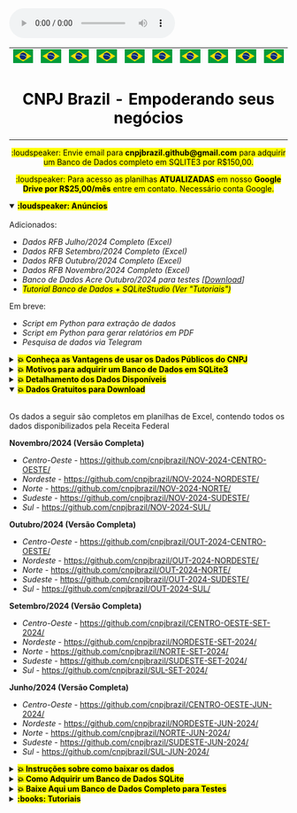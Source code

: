 <link rel="stylesheet" href="files/styles.css">

<audio controls>
  <source src="files/music.mp3" type="audio/mpeg">
</audio>

<table>
    <tr>
        <td><img src="files/logo.png"></td>
        <td><img src="files/logo.png"></td>
        <td><img src="files/logo.png"></td>
        <td><img src="files/logo.png"></td>
        <td><img src="files/logo.png"></td>
        <td><img src="files/logo.png"></td>
        <td><img src="files/logo.png"></td>
        <td><img src="files/logo.png"></td>
        <td><img src="files/logo.png"></td>
        <td><img src="files/logo.png"></td>
    <tr>
    <td colspan="10" align="center"><h1 style="color: black;font-weight: bold;">CNPJ Brazil - Empoderando seus negócios</td>
    </tr>
</table>

<p align="center"><mark> :loudspeaker: 	Envie email para <b>cnpjbrazil.github@gmail.com</b> para adquirir um Banco de Dados completo em SQLITE3 por R$150,00.</mark></p>
<p align="center"><mark> :loudspeaker: 	Para acesso as planilhas <b>ATUALIZADAS</b> em nosso <b>Google Drive por R$25,00/mês</b> entre em contato. Necessário conta Google.</mark></p>

<details open><summary><b><mark>:loudspeaker: Anúncios</mark></b></summary>
<br>
Adicionados:
  
- *Dados RFB Julho/2024 Completo (Excel)*
- *Dados RFB Setembro/2024 Completo (Excel)*
- *Dados RFB Outubro/2024 Completo (Excel)*
- *Dados RFB Novembro/2024 Completo (Excel)*
- *Banco de Dados Acre Outubro/2024 para testes [[Download](https://github.com/cnpjbrazil/CNPJ/raw/main/files/AC.zip)]*
- <mark>*Tutorial Banco de Dados + SQLiteStudio (Ver "Tutoriais")*</mark>
  
Em breve:

- *Script em Python para extração de dados*
- *Script em Python para gerar relatórios em PDF*
- *Pesquisa de dados via Telegram*

</details>

<details><summary><mark><b>💥 Conheça as Vantagens de usar os Dados Públicos do CNPJ</b></mark></summary>
<br>
Os dados públicos do CNPJ da Receita Federal proporcionam uma ampla gama de benefícios para empresas e empreendedores, ajudando a impulsionar o crescimento e a eficiência. A seguir, vamos explorar algumas das maneiras pelas quais você pode tirar proveito desses dados, com exemplos de produtos e negócios que vendem bem!

---

#### 🔍 Encontre Novos Clientes e Fornecedores

Com os dados do CNPJ, é possível descobrir onde estão os melhores clientes e fornecedores para o seu negócio. Por exemplo:

- **Cosméticos**: Se você vende produtos de beleza, pode encontrar salões de beleza e lojas de cosméticos que podem querer comprar seus produtos.
- **Oficinas Mecânicas**: Se você fabrica, vende peças para carros ou procura todas as oficinas disponíveis em uma região, pode localizar oficinas que precisam de novos fornecedores de peças ou que forneça um bom atendimento.
- **Padarias**: Se você produz ingredientes ou equipamentos para padarias, pode descobrir padarias que precisam do que você vende ou quais padarias podem atender o seu negócio.
- **Supermercados**: Se você oferece produtos alimentícios, pode identificar supermercados que podem ser seus novos clientes.
- **Empreendimentos que requerem licenciamento ambiental**: Se você oferece produtos ou serviços relacionados ao cumprimento de normas ambientais, pode identificar setores industriais, construção civil, empresas de energia, entre outros, que dependem de licenciamento ambiental para operar.


Outros exemplos incluem:

- **Roupas**: Localize lojas de roupas que estão procurando novos fornecedores de moda, além de identificar fabricantes de tecidos e insumos têxteis interessados em novos clientes.
- **Materiais de Construção**: Encontre lojas de materiais de construção que precisam de novos produtos e identifique fabricantes de materiais de construção em busca de distribuidores e revendedores.
- **Eletrodomésticos**: Descubra lojas que vendem eletrodomésticos e empresas fabricantes de componentes e acessórios interessadas em novos parceiros fornecedores.
- **Móveis**: Identifique lojas de móveis que estão procurando novos fornecedores de produtos para casa, além de fabricantes de matérias-primas e componentes para móveis.
- **Livros e Papelaria**: Localize livrarias e lojas de papelaria que precisam de novos produtos, bem como fornecedores de papel e editoras interessadas em ampliar sua rede de distribuição.
- **Produtos de Limpeza**: Encontre empresas que compram produtos de limpeza para uso interno ou revenda, além de fabricantes de matérias-primas para produtos de limpeza.
- **Tecnologia**: Descubra empresas de tecnologia que podem se interessar por seus softwares ou equipamentos, assim como fabricantes de componentes eletrônicos em busca de novos mercados.
- **Alimentos e Bebidas**: Identifique restaurantes e bares que estão procurando novos fornecedores de alimentos e bebidas, além de produtores agrícolas e fabricantes de bebidas buscando ampliar suas vendas.

---

#### 📊 Conheça o Mercado e a Concorrência

Os dados do CNPJ ajudam você a entender melhor o mercado e a concorrência. Você pode ver, por exemplo:

- **Quais são as empresas que estão crescendo** no setor de cosméticos, sabendo onde estão e o que fazem.
- **Quantas padarias, oficinas ou assistências técnicas existem na sua cidade** e como você pode oferecer algo diferente e melhor para se destacar.
- **Que tipo de produtos são mais comprados** por supermercados na sua região, ajudando você a focar nos itens certos.

---

#### 🏢 Conheça os Donos das Empresas

Com os dados do CNPJ, você pode ver quem são os donos das empresas e descobrir se eles são sócios de outras empresas. Isso é útil para:

- **Verificar se um fornecedor tem boas referências** e se ele é sócio de outras empresas que você conhece.
- **Saber se um potencial cliente é confiável**, observando seu histórico e outras empresas das quais ele é dono.
- **Descobrir possíveis parceiros de negócios** que têm experiência em setores que te interessam, como tecnologia ou alimentos.

---

#### 💼 Facilite a Prospecção e Venda

Os dados do CNPJ facilitam encontrar novos clientes para os seus produtos ou serviços. Por exemplo:

- **Produtos Cosméticos**: Você pode procurar salões de beleza e lojas que vendem cosméticos, enviando ofertas diretamente para eles.
- **Peças para Oficinas**: Se você vende peças de carro, pode entrar em contato com oficinas que estão procurando por fornecedores confiáveis.
- **Produtos de Panificação**: Você pode enviar ofertas para padarias que precisam de novos equipamentos ou ingredientes.

---

#### 📬 Tenha Informações de Contato Precisas

Os dados do CNPJ incluem informações de contato, como endereço e telefone, facilitando o contato direto com outras empresas:

- **Envie propostas comerciais** para supermercados que podem estar interessados em novos produtos alimentícios.
- **Agende reuniões** com donos de lojas de roupas para apresentar suas novas coleções.
- **Entre em contato com empresas de tecnologia** para oferecer seus serviços de TI.

---

#### 📊 Verifique a Confiabilidade de Fornecedores e Clientes

Antes de fazer negócios, é importante saber se o fornecedor ou cliente é confiável:

- **Veja se o fornecedor está com tudo em ordem** legalmente e financeiramente.
- **Confira se o cliente tem uma boa situação financeira**, ajudando a evitar problemas de pagamento no futuro.
- **Saiba se o fornecedor tem um bom histórico**, garantindo que ele poderá entregar o que promete.

---

#### 🚚 Melhore sua Logística e Distribuição

Conhecendo a localização das empresas, você pode melhorar sua logística e distribuição:

- **Planeje rotas de entrega mais eficientes** para seus produtos, economizando tempo e dinheiro.
- **Descubra áreas com grande número de clientes potenciais**, como supermercados e lojas de móveis.
- **Encontre novos mercados** para expandir suas operações e aumentar suas vendas.

---

#### 🌟 Exemplos Reais de Uso

- **Cosméticos**: Uma empresa de cosméticos encontrou 50 novos salões de beleza interessados em seus produtos, aumentando suas vendas significativamente.
- **Oficinas Mecânicas**: Um fornecedor de peças de carro conseguiu novos contratos com 30 oficinas, elevando seu faturamento em 40%.
- **Padarias**: Um fabricante de equipamentos de panificação fechou negócios com 20 novas padarias, expandindo sua rede de clientes.

---

**Explore as vantagens de usar os dados do CNPJ e descubra novas oportunidades para crescer o seu negócio! Aproveite essa chance para melhorar suas operações e conquistar mais clientes!**

</details>

<details><summary><b><mark>💥 Motivos para adquirir um Banco de Dados em SQLite3</mark></b></summary>
<br>
Adquirir um banco de dados completo em `SQLite3` com informações de todas as empresas do estado oferece vantagens essenciais em comparação com o uso de planilhas Excel. Enquanto o Excel apresenta uma limitação de aproximadamente 1 milhão de linhas por tabela, o que inviabiliza seu uso para grandes volumes de dados, o SQLite3 permite armazenar e acessar milhões de registros sem restrições desse tipo. Essa característica é especialmente importante em um banco de dados estadual ou nacional, onde o número de empresas pode facilmente ultrapassar essa capacidade.
<br><br>
Além disso, o Excel não facilita a integração com dados de outras cidades ou regiões, tornando o processo de análise complexa e interligada mais trabalhoso e menos eficiente. Em contrapartida, o SQLite3 oferece um banco de dados relacional unificado e com grande capacidade de expansão, permitindo que dados de diversas localidades sejam acessados e analisados em conjunto, sem a necessidade de dividir informações em múltiplas planilhas. Assim, o uso do SQLite3 para um banco de dados amplo garante eficiência, velocidade de consulta e flexibilidade na integração de dados, sendo uma solução muito mais robusta e escalável para análise de informações empresariais a nível estadual ou nacional.

</details>


<details><summary><b><mark>💥 Detalhamento dos Dados Disponíveis</mark></b></summary>

Este repositório contém dados detalhados de empresas e estabelecimentos, incluindo:

---
### Dados Cadastrais, Endereços, Telefones

- **CNPJ**
- **Identificação** (Matriz ou Filial)
- **Razão Social**
- **Nome Fantasia**
- **Situação Cadastral** (Ativa, Baixada, Inapta, Nula ou Suspensa)
- **Data da Situação Cadastral**
- **Motivo da Situação Cadastral**
- **Início da Atividade**
- **Atividade Principal**
- **Código da Atividade Principal (CNAE)**
- **CNAEs Secundários**
- **Endereço, CEP, Telefones, Fax e E-mail**
- **Natureza Jurídica**
- **Capital Social**
- **Porte da Empresa**
- **Dados do Simples Nacional**

---

### Quadro Societário

- **CNPJ**
- **Nome do Sócio**
- **CPF do Sócio** (com os 3 primeiros e os 2 últimos dígitos ocultos, conforme LGPD)
- **Qualificação do Sócio**
- **Data de Entrada na Sociedade**
- **País**
- **CPF do Representante Legal** (com os 3 primeiros e os 2 últimos dígitos ocultos, conforme LGPD)
- **Nome do Representante Legal**
- **Qualificação do Representante Legal**
- **Faixa Etária do Sócio**

---

### Organização dos Arquivos

Os dados são organizados por região do país, por exemplo, Centro-Oeste, Nordeste, Norte, Sudeste e Sul. Para cidades com mais de 1 milhão de registros, os dados estão divididos em 10 arquivos, conforme exemplo abaixo para Belo Horizonte:

- **BELO HORIZONTE_CNPJ_0.xlsx**: Contém somente CNPJs que começam com '0'
- **BELO HORIZONTE_CNPJ_1.xlsx**: Contém somente CNPJs que começam com '1'
- **BELO HORIZONTE_CNPJ_2.xlsx**: Contém somente CNPJs que começam com '2'
- **BELO HORIZONTE_CNPJ_3.xlsx**: Contém somente CNPJs que começam com '3'
- **BELO HORIZONTE_CNPJ_4.xlsx**: Contém somente CNPJs que começam com '4'
- **BELO HORIZONTE_CNPJ_5.xlsx**: Contém somente CNPJs que começam com '5'
- **BELO HORIZONTE_CNPJ_6.xlsx**: Contém somente CNPJs que começam com '6'
- **BELO HORIZONTE_CNPJ_7.xlsx**: Contém somente CNPJs que começam com '7'
- **BELO HORIZONTE_CNPJ_8.xlsx**: Contém somente CNPJs que começam com '8'
- **BELO HORIZONTE_CNPJ_9.xlsx**: Contém somente CNPJs que começam com '9'

---

#### Notas Importantes

- **Arquivos Grandes**: Os arquivos com mais de 50MB estão compactados em formato `.zip` e divididos em partes de até 50MB, conforme limite do GitHub.

---

Este repositório oferece uma visão abrangente e detalhada das informações empresariais brasileiras, facilitando a análise e o acesso a dados críticos.

</details>

<details open><summary><b><mark>💥 Dados Gratuitos para Download</mark></b></summary>
<br>

Os dados a seguir são completos em planilhas de Excel, contendo todos os dados disponibilizados pela Receita Federal 

<b>Novembro/2024 (Versão Completa)</b>
- *Centro-Oeste* - https://github.com/cnpjbrazil/NOV-2024-CENTRO-OESTE/ <br>
- *Nordeste* - https://github.com/cnpjbrazil/NOV-2024-NORDESTE/ <br>
- *Norte* - https://github.com/cnpjbrazil/NOV-2024-NORTE/ <br>
- *Sudeste* - https://github.com/cnpjbrazil/NOV-2024-SUDESTE/ <br>
- *Sul* - https://github.com/cnpjbrazil/NOV-2024-SUL/ <br>

<b>Outubro/2024 (Versão Completa)</b>
- *Centro-Oeste* - https://github.com/cnpjbrazil/OUT-2024-CENTRO-OESTE/ <br>
- *Nordeste* - https://github.com/cnpjbrazil/OUT-2024-NORDESTE/ <br>
- *Norte* - https://github.com/cnpjbrazil/OUT-2024-NORTE/ <br>
- *Sudeste* - https://github.com/cnpjbrazil/OUT-2024-SUDESTE/ <br>
- *Sul* - https://github.com/cnpjbrazil/OUT-2024-SUL/ <br>

<b>Setembro/2024 (Versão Completa)</b>
- *Centro-Oeste* - https://github.com/cnpjbrazil/CENTRO-OESTE-SET-2024/ <br>
- *Nordeste* - https://github.com/cnpjbrazil/NORDESTE-SET-2024/ <br>
- *Norte* - https://github.com/cnpjbrazil/NORTE-SET-2024/ <br>
- *Sudeste* - https://github.com/cnpjbrazil/SUDESTE-SET-2024/ <br>
- *Sul* - https://github.com/cnpjbrazil/SUL-SET-2024/ <br>

<b>Junho/2024 (Versão Completa)</b>
- *Centro-Oeste* - https://github.com/cnpjbrazil/CENTRO-OESTE-JUN-2024/ <br>
- *Nordeste* - https://github.com/cnpjbrazil/NORDESTE-JUN-2024/ <br>
- *Norte* - https://github.com/cnpjbrazil/NORTE-JUN-2024/ <br>
- *Sudeste* - https://github.com/cnpjbrazil/SUDESTE-JUN-2024/ <br>
- *Sul* - https://github.com/cnpjbrazil/SUL-JUN-2024/ <br>

</details>

<details><summary><b><mark>💥 Instruções sobre como baixar os dados</mark></b></summary>

#### Notas Importantes
- **Arquivos Grandes**: Os arquivos com mais de 50MB estão compactados em formato `.zip` e divididos em partes de até 50MB, conforme limite do GitHub, então baixar `exemplo.zip`, `exemplo.z01`, `exemplo.z02` e assim por diante (usar o winrar ou winzip para descompactar).


1 - Acesse o repositório do mês, ano e região do Brasil que deseja. <br>
Exemplo: https://github.com/cnpjbrazil/OUT-2024-NORTE/.

2 - Dentro do repositório, selecione a pasta correspondente ao estado de interesse, por exemplo: "Acre".<br>

![](files/1.png)

3 - Escolha o arquivo da cidade que deseja baixar. Exemplo: "Acrelândia".<br>

![](files/2.png)

3 - Faça download do arquivo desejado clicando no botão "Download Raw File".<br>

![](files/3.png)
</details>

<details><summary><b><mark>💥 Como Adquirir um Banco de Dados SQLite</mark></b></summary>

#### Vantagens de um Banco de Dados Centralizado em `SQLITE3`
#### 📁 Tabela de Arquivos, Tamanhos e Valores

Este repositório oferece de forma gratuita dados completos de CNPJs e dados empresariais no formato Excel a partir dos dados disponibilizados pela Receita Federal. Veja abaixo as vantagens de adquirir um banco de dados centralizado disponível em `SQLITE3` e veja comparação com baixar arquivos Excel individuais de cada cidade:

- **Facilidade de Acesso e Pesquisa:** Com um banco de dados centralizado, você não precisa lidar com a complexidade de baixar, organizar e consolidar dados de múltiplos arquivos Excel. Todos os dados estão disponíveis de forma estruturada e pronta para consultas rápidas e eficientes.

- **Integridade dos Dados:** Baixar arquivos Excel separadamente pode levar a inconsistências e dificuldades na integração dos dados. Um banco de dados centralizado garante a consistência e integridade dos dados empresariais, essencial para análises precisas e confiáveis.

- **Eficiência em Análises Avançadas:** `SQLITE3` permite realizar consultas complexas e análises avançadas diretamente no banco de dados, explorando relacionamentos entre empresas, sócios e outras informações cadastrais. Isso facilita a extração de insights valiosos para tomadas de decisão estratégicas.

- **Desenvolvimento de Aplicações:** Para desenvolvedores, um banco de dados centralizado simplifica o desenvolvimento de aplicações que dependem de informações empresariais, como sistemas de CRM, ferramentas de marketing digital e análise de mercado.

#### Opções de Aquisição

Oferecemos duas opções principais para aquisição dos dados:

- **Banco de Dados Completo do Brasil:** Inclui todos os registros de CNPJs e dados empresariais disponíveis para todas as cidades do país, ideal para análises abrangentes e projetos de grande escala.

- **Banco de Dados por Estado:** Opção focada que permite uma análise detalhada por região, adequada para projetos que exigem um escopo mais específico.

Para adquirir o banco de dados completo ou por estado, entre em contato conosco pelo [cnpjbrazil.github@gmail.com](mailto:cnpjbrazil.github@gmail.com) para mais informações. Simplifique suas análises e desenvolvimento de aplicações com dados empresariais completos e estruturados em `SQLITE3`.

* **Adquira um único arquivo contendo todos os registros do Brasil (Aprox. 20GB) ou todos os bancos de dados individuais por apenas `R$ 150,00`. O download estará disponível via Google Drive por 24 horas.**
* **Todos os arquivos de bancos de dados são disponibilizados em `SQLITE3`.**

</details>

<details><summary><b><mark>💥 Baixe Aqui um Banco de Dados Completo para Testes</mark></b></summary>
<br>

Acre - Outubro/2024 - [[Download](https://github.com/cnpjbrazil/CNPJ/raw/main/files/AC.zip)]

Para melhor visualização do Banco de Dados, use o SQLite Studio.<br>
Link: https://sqlitestudio.pl/ <br>

Para melhor compreensão do banco de dados e como utilizá-lo com o SQLiteStudio, veja a secção [Tutoriais](/tutoriais/main.md)

![](files/4.png)

</details>

<details><summary><b><mark>:books: Tutoriais</mark></b></summary>
<br>

1. [Banco de Dados SQLite3](tutoriais/SQLITE.md) - Como baixar, abrir banco de dados e exportar consultas.<br>
2. [Pesquisa na Tabela Sócios](tutoriais/SOCIOS.md) - Pesquisar sócios por nome parcial, nome completo, por CNPJ, data de entrada na sociedade, cpf, pesquisa por mais de campo e como exportar dados em CSV para abrir no Excel, PowerBI ou Google Docs.<br>
3. [Pesquisa na Tabela Simples](tutoriais/SIMPLES.md) - Pesquisar empresas pelo CNPJ, Optante pelo Simples Nacional ou pelo MEI, assim como data de entrada ou saída de cada regime e como mesclar dados de outra tabela.<br>
4. [Pesquisa na Tabela Empresas](tutoriais/EMPRESAS.md) - Pesquisar empresas por CNPJ, nome parcial ou completo da Razão Social ou Nome Fantasia, busca filtrada por mais de um campo.<br>
5. [Pesquisa na Tabela Estabelecimentos](tutoriais/ESTABELECIMENTOS.md) - Pesquisar dados completos de estabelecimentos, como CNPJ, endereços, telefones, emails, atividades econômicas, situação cadastral e como combinar dados de outras tabelas.<br>

</details>


